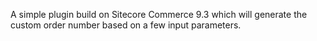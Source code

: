 A simple plugin build on Sitecore Commerce 9.3 which will generate the custom order number based on a few input parameters.
